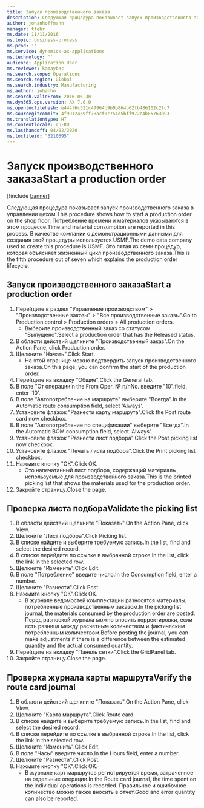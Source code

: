 ```yaml
---
title: Запуск производственного заказа
description: Следующая процедура показывает запуск производственного заказа в управлении цехом.
author: johanhoffmann
manager: tfehr
ms.date: 11/11/2016
ms.topic: business-process
ms.prod: ''
ms.service: dynamics-ax-applications
ms.technology: ''
audience: Application User
ms.reviewer: kamaybac
ms.search.scope: Operations
ms.search.region: Global
ms.search.industry: Manufacturing
ms.author: johanho
ms.search.validFrom: 2016-06-30
ms.dyn365.ops.version: AX 7.0.0
ms.openlocfilehash: e444f6c521c47964b9b9b864b62fb486102c2fc7
ms.sourcegitcommit: 4f9912439ff78acf0c754d5bff972c4b85763093
ms.translationtype: HT
ms.contentlocale: ru-RU
ms.lasthandoff: 04/02/2020
ms.locfileid: "3210395"
---
```

# <a name="start-a-production-order"></a><span data-ttu-id="ff7d4-103">Запуск производственного заказа</span><span class="sxs-lookup"><span data-stu-id="ff7d4-103">Start a production order</span></span>

[!include [banner](../../includes/banner.md)]

<span data-ttu-id="ff7d4-104">Следующая процедура показывает запуск производственного заказа в управлении цехом.</span><span class="sxs-lookup"><span data-stu-id="ff7d4-104">This procedure shows how to start a production order on the shop floor.</span></span> <span data-ttu-id="ff7d4-105">Потребление времени и материалов указываются в этом процессе.</span><span class="sxs-lookup"><span data-stu-id="ff7d4-105">Time and material consumption are reported in this process.</span></span> <span data-ttu-id="ff7d4-106">В качестве компании с демонстрационными данными для создания этой процедуры используется USMF.</span><span class="sxs-lookup"><span data-stu-id="ff7d4-106">The demo data company used to create this procedure is USMF.</span></span> <span data-ttu-id="ff7d4-107">Это пятая из семи процедур, которая объясняет жизненный цикл производственного заказа.</span><span class="sxs-lookup"><span data-stu-id="ff7d4-107">This is the fifth procedure out of seven which explains the production order lifecycle.</span></span>


## <a name="start-a-production-order"></a><span data-ttu-id="ff7d4-108">Запуск производственного заказа</span><span class="sxs-lookup"><span data-stu-id="ff7d4-108">Start a production order</span></span>
1. <span data-ttu-id="ff7d4-109">Перейдите в раздел "Управление производством" > "Производственные заказы" > "Все производственные заказы".</span><span class="sxs-lookup"><span data-stu-id="ff7d4-109">Go to Production control > Production orders > All production orders.</span></span>
    * <span data-ttu-id="ff7d4-110">Выберите производственный заказ со статусом "Выпущено".</span><span class="sxs-lookup"><span data-stu-id="ff7d4-110">Select a production order that has the Released status.</span></span>  
2. <span data-ttu-id="ff7d4-111">В области действий щелкните "Производственный заказ".</span><span class="sxs-lookup"><span data-stu-id="ff7d4-111">On the Action Pane, click Production order.</span></span>
3. <span data-ttu-id="ff7d4-112">Щелкните "Начать".</span><span class="sxs-lookup"><span data-stu-id="ff7d4-112">Click Start.</span></span>
    * <span data-ttu-id="ff7d4-113">На этой странице можно подтвердить запуск производственного заказа.</span><span class="sxs-lookup"><span data-stu-id="ff7d4-113">On this page, you can confirm the start of the production order.</span></span>  
4. <span data-ttu-id="ff7d4-114">Перейдите на вкладку "Общие".</span><span class="sxs-lookup"><span data-stu-id="ff7d4-114">Click the General tab.</span></span>
5. <span data-ttu-id="ff7d4-115">В поле "От операции</span><span class="sxs-lookup"><span data-stu-id="ff7d4-115">In the From Oper.</span></span> <span data-ttu-id="ff7d4-116">№ п/п</span><span class="sxs-lookup"><span data-stu-id="ff7d4-116">No.</span></span> <span data-ttu-id="ff7d4-117">введите "10".</span><span class="sxs-lookup"><span data-stu-id="ff7d4-117">field, enter '10'.</span></span>
6. <span data-ttu-id="ff7d4-118">В поле "Автопотребление на маршруте" выберите "Всегда".</span><span class="sxs-lookup"><span data-stu-id="ff7d4-118">In the Automatic route consumption field, select 'Always'.</span></span>
7. <span data-ttu-id="ff7d4-119">Установите флажок "Разнести карту маршрута".</span><span class="sxs-lookup"><span data-stu-id="ff7d4-119">Click the Post route card now checkbox.</span></span>
8. <span data-ttu-id="ff7d4-120">В поле "Автопотребление по спецификации" выберите "Всегда".</span><span class="sxs-lookup"><span data-stu-id="ff7d4-120">In the Automatic BOM consumption field, select 'Always'.</span></span>
9. <span data-ttu-id="ff7d4-121">Установите флажок "Разнести лист подбора".</span><span class="sxs-lookup"><span data-stu-id="ff7d4-121">Click the Post picking list now checkbox.</span></span>
10. <span data-ttu-id="ff7d4-122">Установите флажок "Печать листа подбора".</span><span class="sxs-lookup"><span data-stu-id="ff7d4-122">Click the Print picking list checkbox.</span></span>
11. <span data-ttu-id="ff7d4-123">Нажмите кнопку "OК".</span><span class="sxs-lookup"><span data-stu-id="ff7d4-123">Click OK.</span></span>
    * <span data-ttu-id="ff7d4-124">Это напечатанный лист подбора, содержащий материалы, используемые для производственного заказа.</span><span class="sxs-lookup"><span data-stu-id="ff7d4-124">This is the printed picking list that shows the materials used for the production order.</span></span>  
12. <span data-ttu-id="ff7d4-125">Закройте страницу.</span><span class="sxs-lookup"><span data-stu-id="ff7d4-125">Close the page.</span></span>

## <a name="validate-the-picking-list"></a><span data-ttu-id="ff7d4-126">Проверка листа подбора</span><span class="sxs-lookup"><span data-stu-id="ff7d4-126">Validate the picking list</span></span>
1. <span data-ttu-id="ff7d4-127">В области действий щелкните "Показать".</span><span class="sxs-lookup"><span data-stu-id="ff7d4-127">On the Action Pane, click View.</span></span>
2. <span data-ttu-id="ff7d4-128">Щелкните "Лист подбора".</span><span class="sxs-lookup"><span data-stu-id="ff7d4-128">Click Picking list.</span></span>
3. <span data-ttu-id="ff7d4-129">В списке найдите и выберите требуемую запись.</span><span class="sxs-lookup"><span data-stu-id="ff7d4-129">In the list, find and select the desired record.</span></span>
4. <span data-ttu-id="ff7d4-130">В списке перейдите по ссылке в выбранной строке.</span><span class="sxs-lookup"><span data-stu-id="ff7d4-130">In the list, click the link in the selected row.</span></span>
5. <span data-ttu-id="ff7d4-131">Щелкните "Изменить".</span><span class="sxs-lookup"><span data-stu-id="ff7d4-131">Click Edit.</span></span>
6. <span data-ttu-id="ff7d4-132">В поле "Потребление" введите число.</span><span class="sxs-lookup"><span data-stu-id="ff7d4-132">In the Consumption field, enter a number.</span></span>
7. <span data-ttu-id="ff7d4-133">Щелкните "Разнести".</span><span class="sxs-lookup"><span data-stu-id="ff7d4-133">Click Post.</span></span>
8. <span data-ttu-id="ff7d4-134">Нажмите кнопку "OК".</span><span class="sxs-lookup"><span data-stu-id="ff7d4-134">Click OK.</span></span>
    * <span data-ttu-id="ff7d4-135">В журнале ведомостей комплектации разносятся материалы, потребленные производственным заказом.</span><span class="sxs-lookup"><span data-stu-id="ff7d4-135">In the picking list journal, the materials consumed by the production order are posted.</span></span> <span data-ttu-id="ff7d4-136">Перед разноской журнала можно вносить корректировки, если есть разница между расчетным количеством и фактическим потребленным количеством.</span><span class="sxs-lookup"><span data-stu-id="ff7d4-136">Before posting the journal, you can make adjustments if there is a difference between the estimated quantity and the actual consumed quantity.</span></span>  
9. <span data-ttu-id="ff7d4-137">Перейдите на вкладку "Панель сетки".</span><span class="sxs-lookup"><span data-stu-id="ff7d4-137">Click the GridPanel tab.</span></span>
10. <span data-ttu-id="ff7d4-138">Закройте страницу.</span><span class="sxs-lookup"><span data-stu-id="ff7d4-138">Close the page.</span></span>

## <a name="verify-the-route-card-journal"></a><span data-ttu-id="ff7d4-139">Проверка журнала карты маршрута</span><span class="sxs-lookup"><span data-stu-id="ff7d4-139">Verify the route card journal</span></span>
1. <span data-ttu-id="ff7d4-140">В области действий щелкните "Показать".</span><span class="sxs-lookup"><span data-stu-id="ff7d4-140">On the Action Pane, click View.</span></span>
2. <span data-ttu-id="ff7d4-141">Щелкните "Карта маршрута".</span><span class="sxs-lookup"><span data-stu-id="ff7d4-141">Click Route card.</span></span>
3. <span data-ttu-id="ff7d4-142">В списке найдите и выберите требуемую запись.</span><span class="sxs-lookup"><span data-stu-id="ff7d4-142">In the list, find and select the desired record.</span></span>
4. <span data-ttu-id="ff7d4-143">В списке перейдите по ссылке в выбранной строке.</span><span class="sxs-lookup"><span data-stu-id="ff7d4-143">In the list, click the link in the selected row.</span></span>
5. <span data-ttu-id="ff7d4-144">Щелкните "Изменить".</span><span class="sxs-lookup"><span data-stu-id="ff7d4-144">Click Edit.</span></span>
6. <span data-ttu-id="ff7d4-145">В поле "Часы" введите число.</span><span class="sxs-lookup"><span data-stu-id="ff7d4-145">In the Hours field, enter a number.</span></span>
7. <span data-ttu-id="ff7d4-146">Щелкните "Разнести".</span><span class="sxs-lookup"><span data-stu-id="ff7d4-146">Click Post.</span></span>
8. <span data-ttu-id="ff7d4-147">Нажмите кнопку "OК".</span><span class="sxs-lookup"><span data-stu-id="ff7d4-147">Click OK.</span></span>
    * <span data-ttu-id="ff7d4-148">В журнале карт маршрутов регистрируется время, затраченное на отдельные операции.</span><span class="sxs-lookup"><span data-stu-id="ff7d4-148">In the Route card journal, the time spent on the individual operations is recorded.</span></span> <span data-ttu-id="ff7d4-149">Правильное и ошибочное количество можно также вносить в отчет.</span><span class="sxs-lookup"><span data-stu-id="ff7d4-149">Good and error quantity can also be reported.</span></span>  
